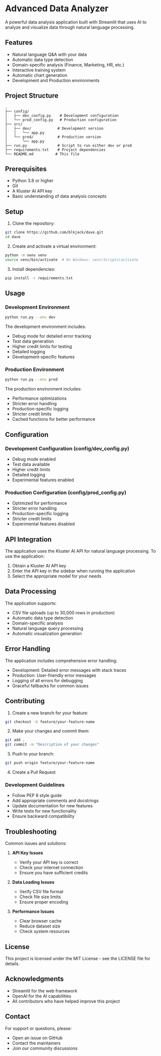 # Advanced Data Analyzer

A powerful data analysis application built with Streamlit that uses AI to analyze and visualize data through natural language processing.

## Features

- Natural language Q&A with your data
- Automatic data type detection
- Domain-specific analysis (Finance, Marketing, HR, etc.)
- Interactive training system
- Automatic chart generation
- Development and Production environments

## Project Structure

```
.
├── config/
│   ├── dev_config.py    # Development configuration
│   └── prod_config.py   # Production configuration
├── src/
│   ├── dev/            # Development version
│   │   └── app.py
│   └── prod/           # Production version
│       └── app.py
├── run.py              # Script to run either dev or prod
├── requirements.txt    # Project dependencies
└── README.md          # This file
```

## Prerequisites

- Python 3.8 or higher
- Git
- A Kluster AI API key
- Basic understanding of data analysis concepts

## Setup

1. Clone the repository:
```bash
git clone https://github.com/blkjack/dave.git
cd dave
```

2. Create and activate a virtual environment:
```bash
python -m venv venv
source venv/bin/activate  # On Windows: venv\Scripts\activate
```

3. Install dependencies:
```bash
pip install -r requirements.txt
```

## Usage

### Development Environment
```bash
python run.py --env dev
```
The development environment includes:
- Debug mode for detailed error tracking
- Test data generation
- Higher credit limits for testing
- Detailed logging
- Development-specific features

### Production Environment
```bash
python run.py --env prod
```
The production environment includes:
- Performance optimizations
- Stricter error handling
- Production-specific logging
- Stricter credit limits
- Cached functions for better performance

## Configuration

### Development Configuration (config/dev_config.py)
- Debug mode enabled
- Test data available
- Higher credit limits
- Detailed logging
- Experimental features enabled

### Production Configuration (config/prod_config.py)
- Optimized for performance
- Stricter error handling
- Production-specific logging
- Stricter credit limits
- Experimental features disabled

## API Integration

The application uses the Kluster AI API for natural language processing. To use the application:

1. Obtain a Kluster AI API key
2. Enter the API key in the sidebar when running the application
3. Select the appropriate model for your needs

## Data Processing

The application supports:
- CSV file uploads (up to 30,000 rows in production)
- Automatic data type detection
- Domain-specific analysis
- Natural language query processing
- Automatic visualization generation

## Error Handling

The application includes comprehensive error handling:
- Development: Detailed error messages with stack traces
- Production: User-friendly error messages
- Logging of all errors for debugging
- Graceful fallbacks for common issues

## Contributing

1. Create a new branch for your feature:
```bash
git checkout -b feature/your-feature-name
```

2. Make your changes and commit them:
```bash
git add .
git commit -m "Description of your changes"
```

3. Push to your branch:
```bash
git push origin feature/your-feature-name
```

4. Create a Pull Request

### Development Guidelines
- Follow PEP 8 style guide
- Add appropriate comments and docstrings
- Update documentation for new features
- Write tests for new functionality
- Ensure backward compatibility

## Troubleshooting

Common issues and solutions:

1. **API Key Issues**
   - Verify your API key is correct
   - Check your internet connection
   - Ensure you have sufficient credits

2. **Data Loading Issues**
   - Verify CSV file format
   - Check file size limits
   - Ensure proper encoding

3. **Performance Issues**
   - Clear browser cache
   - Reduce dataset size
   - Check system resources

## License

This project is licensed under the MIT License - see the LICENSE file for details.

## Acknowledgments

- Streamlit for the web framework
- OpenAI for the AI capabilities
- All contributors who have helped improve this project

## Contact

For support or questions, please:
- Open an issue on GitHub
- Contact the maintainers
- Join our community discussions